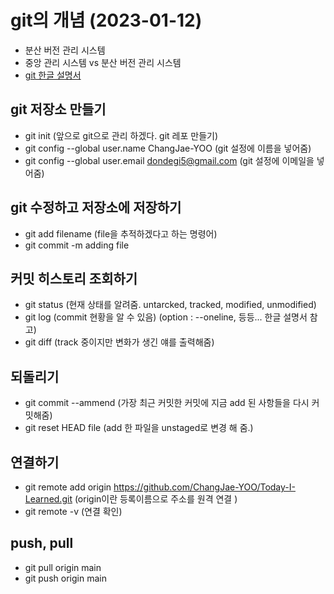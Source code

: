 # git의 개념 (2023-01-12)

- 분산 버전 관리 시스템
- 중앙 관리 시스템 vs 분산 버전 관리 시스템
- [git 한글 설명서](https://git-scm.com/book/ko/v2/Git%EC%9D%98-%EA%B8%B0%EC%B4%88-%EC%BB%A4%EB%B0%8B-%ED%9E%88%EC%8A%A4%ED%86%A0%EB%A6%AC-%EC%A1%B0%ED%9A%8C%ED%95%98%EA%B8%B0)  

## git 저장소 만들기
- git init (앞으로 git으로 관리 하겠다. git 레포 만들기)
- git config --global user.name ChangJae-YOO (git 설정에 이름을 넣어줌)
- git config --global user.email dondegi5@gmail.com (git 설정에 이메일을 넣어줌)

## git 수정하고 저장소에 저장하기
- git add filename (file을 추적하겠다고 하는 명령어)
- git commit -m adding file


## 커밋 히스토리 조회하기
- git status (현재 상태를 알려줌. untarcked, tracked, modified, unmodified)
- git log (commit 현황을 알 수 있음) (option : --oneline, 등등... 한글 설명서 참고)
- git diff (track 중이지만 변화가 생긴 얘를 출력해줌)

## 되돌리기
- git commit --ammend (가장 최근 커밋한 커밋에 지금 add 된 사항들을 다시 커밋해줌)
- git reset HEAD file (add 한 파일을 unstaged로 변경 해 줌.)

## 연결하기
- git remote add origin https://github.com/ChangJae-YOO/Today-I-Learned.git (origin이란 등록이름으로 주소를 원격 연결 )
- git remote -v (연결 확인)

## push, pull
- git pull origin main
- git push origin main
